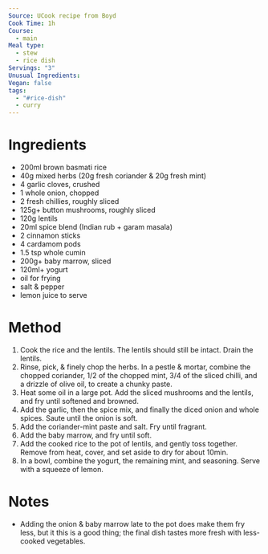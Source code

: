 ```yaml
---
Source: UCook recipe from Boyd
Cook Time: 1h
Course:
  - main
Meal type:
  - stew
  - rice dish
Servings: "3"
Unusual Ingredients: 
Vegan: false
tags:
  - "#rice-dish"
  - curry
---
```

# Ingredients

- 200ml brown basmati rice
- 40g mixed herbs (20g fresh coriander & 20g fresh mint)
- 4 garlic cloves, crushed
- 1 whole onion, chopped
- 2 fresh chillies, roughly sliced
- 125g+ button mushrooms, roughly sliced
- 120g lentils
- 20ml spice blend (Indian rub + garam masala)
- 2 cinnamon sticks
- 4 cardamom pods
- 1.5 tsp whole cumin
- 200g+ baby marrow, sliced
- 120ml+ yogurt
- oil for frying
- salt & pepper
- lemon juice to serve

# Method

1. Cook the rice and the lentils. The lentils should still be intact. Drain the lentils.
2. Rinse, pick, & finely chop the herbs. In a pestle & mortar, combine the chopped coriander, 1/2 of the chopped mint, 3/4 of the sliced chilli, and a drizzle of olive oil, to create a chunky paste.
3. Heat some oil in a large pot. Add the sliced mushrooms and the lentils, and fry until softened and browned.
4. Add the garlic, then the spice mix, and finally the diced onion and whole spices. Saute until the onion is soft.
5. Add the coriander-mint paste and salt. Fry until fragrant.
6. Add the baby marrow, and fry until soft.
7. Add the cooked rice to the pot of lentils, and gently toss together. Remove from heat, cover, and set aside to dry for about 10min.
8. In a bowl, combine the yogurt, the remaining mint, and seasoning. Serve with a squeeze of lemon.

# Notes

- Adding the onion & baby marrow late to the pot does make them fry less, but it this is a good thing; the final dish tastes more fresh with less-cooked vegetables.